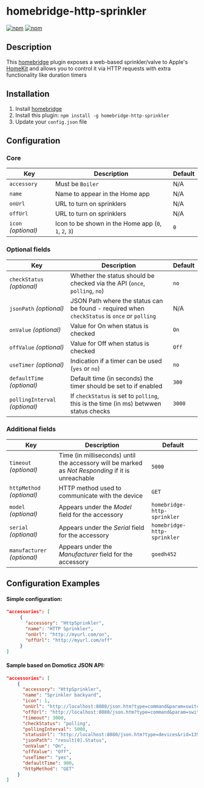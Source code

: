 # homebridge-http-sprinkler

[![npm](https://img.shields.io/npm/v/homebridge-http-sprinkler.svg)](https://www.npmjs.com/package/homebridge-http-sprinkler) [![npm](https://img.shields.io/npm/dt/homebridge-http-sprinkler.svg)](https://www.npmjs.com/package/homebridge-http-sprinkler)

## Description

This [homebridge](https://github.com/nfarina/homebridge) plugin exposes a web-based sprinkler/valve to Apple's [HomeKit](http://www.apple.com/ios/home/) and allows you to control it via HTTP requests with extra functionality like duration timers

## Installation

1. Install [homebridge](https://github.com/nfarina/homebridge#installation-details)
2. Install this plugin: `npm install -g homebridge-http-sprinkler`
3. Update your `config.json` file

## Configuration

### Core
| Key | Description | Default |
| --- | --- | --- |
| `accessory` | Must be `Boiler` | N/A |
| `name` | Name to appear in the Home app | N/A |
| `onUrl` | URL to turn on sprinklers | N/A |
| `offUrl` | URL to turn on sprinklers | N/A |
| `icon` _(optional)_ | Icon to be shown in the Home app (`0`, `1`, `2`, `3`) | `0` |

### Optional fields
| Key | Description | Default |
| --- | --- | --- |
| `checkStatus` _(optional)_ | Whether the status should be checked via the API (`once`, `polling`, `no`) | `no` |
| `jsonPath` _(optional)_ | JSON Path where the status can be found - required when `checkStatus` is `once` or `polling` | N/A |
| `onValue` _(optional)_ | Value for On when status is checked | `On` |
| `offValue` _(optional)_ | Value for Off when status is checked | `Off` |
| `useTimer` _(optional)_ | Indication if a timer can be used (`yes` or `no`) | `no` |
| `defaultTime` _(optional)_ | Default time (in seconds) the timer should be set to if enabled | `300` |
| `pollingInterval` _(optional)_ | If `checkStatus` is set to `polling`, this is the time (in ms) betwwen status checks| `3000` |

### Additional fields
| Key | Description | Default |
| --- | --- | --- |
| `timeout` _(optional)_ | Time (in milliseconds) until the accessory will be marked as _Not Responding_ if it is unreachable | `5000` |
| `httpMethod` _(optional)_ | HTTP method used to communicate with the device | `GET` |
| `model` _(optional)_ | Appears under the _Model_ field for the accessory | `homebridge-http-sprinkler` |
| `serial` _(optional)_ | Appears under the _Serial_ field for the accessory | `homebridge-http-sprinkler` |
| `manufacturer` _(optional)_ | Appears under the _Manufacturer_ field for the accessory | `goedh452` |

## Configuration Examples

#### Simple configuration:

```json
"accessories": [
     {
       "accessory": "HttpSprinkler",
       "name": "HTTP Sprinkler",
       "onUrl": "http://myurl.com/on",
       "offUrl": "http://myurl.com/off"
     }
]
```

#### Sample based on Domoticz JSON API:

 ```json
"accessories": [ 
     {
       "accessory": "HttpSprinkler",
       "name": "Sprinkler backyard",
       "icon": 1,
       "onUrl": "http://localhost:8080/json.htm?type=command&param=switchlight&idx=135&switchcmd=On",
       "offUrl": "http://localhost:8080/json.htm?type=command&param=switchlight&idx=135&switchcmd=Off",
       "timeout": 3000,
       "checkStatus": "polling",
       "pollingInterval": 5000,
       "statusUrl": "http://localhost:8080/json.htm?type=devices&rid=135",
       "jsonPath": "result[0].Status",
       "onValue": "On",
       "offValue": "Off",
       "useTimer": "yes",
       "defaultTime": 900,
       "httpMethod": "GET"
     }
]
```    

